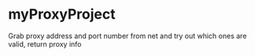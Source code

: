 # myProxyProject
Grab proxy address and port number from net and try out which ones are valid, return proxy info

